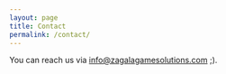 ```yaml
---
layout: page
title: Contact
permalink: /contact/
---
```


You can reach us via info@zagalagamesolutions.com ;).

